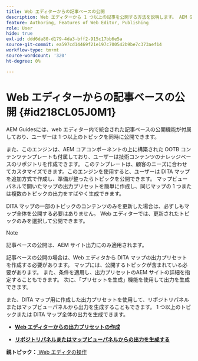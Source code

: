 ```yaml
---
title: Web エディターからの記事ベースの公開
description: Web エディターから 1 つ以上の記事を公開する方法を説明します。 AEM Guidesの DITA マップ内の 1 つ以上のトピックの出力を生成します。
feature: Authoring, Features of Web Editor, Publishing
role: User
hide: true
exl-id: ddd6da80-d179-4da3-bff2-915c17bb6e5a
source-git-commit: ea597cd14469f21e197c700542b9be7c373aef14
workflow-type: tm+mt
source-wordcount: '320'
ht-degree: 0%

---
```


# Web エディターからの記事ベースの公開 {#id218CL05J0M1}

AEM Guidesには、web エディター内で統合された記事ベースの公開機能が付属しており、ユーザーは 1 つ以上のトピックを同時に公開できます。

また、このエンジンは、AEM コアコンポーネントの上に構築された OOTB コンテンツテンプレートも付属しており、ユーザーは技術コンテンツのナレッジベースのリポジトリを作成できます。 このテンプレートは、顧客のニーズに合わせてカスタマイズできます。このエンジンを使用すると、ユーザーは DITA マップを追加方式で作成し、準備が整ったらトピックを公開できます。 マップビューパネルで開いたマップの出力プリセットを簡単に作成し、同じマップの 1 つまたは複数のトピックの出力をすばやく生成できます。

DITA マップの一部のトピックのコンテンツのみを更新した場合は、必ずしもマップ全体を公開する必要はありません。 Web エディターでは、更新されたトピックのみを選択して公開できます。

>[!NOTE]
>
> 記事ベースの公開は、AEM サイト出力にのみ適用されます。

記事ベースの公開の場合は、Web エディタから DITA マップの出力プリセットを作成する必要があります。 マップには、公開するトピックが含まれている必要があります。 また、条件を適用し、出力プリセットのAEM サイトの詳細を指定することもできます。 次に、「プリセットを生成」機能を使用して出力を生成できます。

また、DITA マップ用に作成した出力プリセットを使用して、リポジトリパネルまたはマップビューパネルから出力を生成することもできます。 1 つ以上のトピックまたは DITA マップ全体の出力を生成できます。

- **[Web エディターからの出力プリセットの作成](web-editor-article-publishing-presets.md)**

- **[リポジトリパネルまたはマップビューパネルからの出力を生成する](web-editor-article-publishing-output.md)**


**親トピック：**&#x200B;[ Web エディタの操作 ](web-editor.md)
